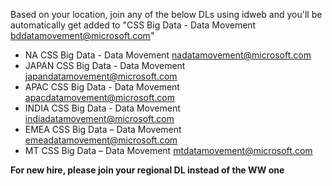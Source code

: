 Based on your location, join any of the below DLs using idweb and you'll be automatically get added to "CSS Big Data - Data Movement <bddatamovement@microsoft.com>"

- NA CSS Big Data - Data Movement <nadatamovement@microsoft.com>
- JAPAN CSS Big Data - Data Movement <japandatamovement@microsoft.com>
- APAC CSS Big Data - Data Movement <apacdatamovement@microsoft.com>
- INDIA CSS Big Data - Data Movement <indiadatamovement@microsoft.com>
- EMEA CSS Big Data – Data Movement <emeadatamovement@microsoft.com>
- MT CSS Big Data – Data Movement <mtdatamovement@microsoft.com>

**For new hire, please join your regional DL instead of the WW one**
